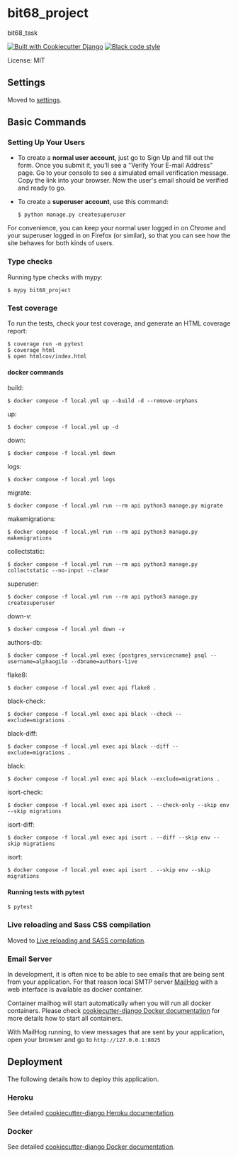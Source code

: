 # bit68_project

bit68_task

[![Built with Cookiecutter Django](https://img.shields.io/badge/built%20with-Cookiecutter%20Django-ff69b4.svg?logo=cookiecutter)](https://github.com/cookiecutter/cookiecutter-django/)
[![Black code style](https://img.shields.io/badge/code%20style-black-000000.svg)](https://github.com/ambv/black)

License: MIT

## Settings

Moved to [settings](http://cookiecutter-django.readthedocs.io/en/latest/settings.html).

## Basic Commands

### Setting Up Your Users

-   To create a **normal user account**, just go to Sign Up and fill out the form. Once you submit it, you'll see a "Verify Your E-mail Address" page. Go to your console to see a simulated email verification message. Copy the link into your browser. Now the user's email should be verified and ready to go.

-   To create a **superuser account**, use this command:

        $ python manage.py createsuperuser

For convenience, you can keep your normal user logged in on Chrome and your superuser logged in on Firefox (or similar), so that you can see how the site behaves for both kinds of users.

### Type checks

Running type checks with mypy:

    $ mypy bit68_project

### Test coverage

To run the tests, check your test coverage, and generate an HTML coverage report:

    $ coverage run -m pytest
    $ coverage html
    $ open htmlcov/index.html

#### docker commands
build:

	$ docker compose -f local.yml up --build -d --remove-orphans

up:

	$ docker compose -f local.yml up -d

down:

	$ docker compose -f local.yml down

logs:

	$ docker compose -f local.yml logs

migrate:

	$ docker compose -f local.yml run --rm api python3 manage.py migrate

makemigrations:

	$ docker compose -f local.yml run --rm api python3 manage.py makemigrations

collectstatic:

	$ docker compose -f local.yml run --rm api python3 manage.py collectstatic --no-input --clear

superuser:

	$ docker compose -f local.yml run --rm api python3 manage.py createsuperuser

down-v:

	$ docker compose -f local.yml down -v



authors-db:

	$ docker compose -f local.yml exec {postgres_servicecname} psql --username=alphaogilo --dbname=authors-live

flake8:

	$ docker compose -f local.yml exec api flake8 .

black-check:

	$ docker compose -f local.yml exec api black --check --exclude=migrations .

black-diff:

	$ docker compose -f local.yml exec api black --diff --exclude=migrations .

black:

	$ docker compose -f local.yml exec api black --exclude=migrations .

isort-check:

	$ docker compose -f local.yml exec api isort . --check-only --skip env --skip migrations

isort-diff:

	$ docker compose -f local.yml exec api isort . --diff --skip env --skip migrations

isort:

	$ docker compose -f local.yml exec api isort . --skip env --skip migrations	




#### Running tests with pytest

    $ pytest

### Live reloading and Sass CSS compilation

Moved to [Live reloading and SASS compilation](https://cookiecutter-django.readthedocs.io/en/latest/developing-locally.html#sass-compilation-live-reloading).

### Email Server

In development, it is often nice to be able to see emails that are being sent from your application. For that reason local SMTP server [MailHog](https://github.com/mailhog/MailHog) with a web interface is available as docker container.

Container mailhog will start automatically when you will run all docker containers.
Please check [cookiecutter-django Docker documentation](http://cookiecutter-django.readthedocs.io/en/latest/deployment-with-docker.html) for more details how to start all containers.

With MailHog running, to view messages that are sent by your application, open your browser and go to `http://127.0.0.1:8025`

## Deployment

The following details how to deploy this application.

### Heroku

See detailed [cookiecutter-django Heroku documentation](http://cookiecutter-django.readthedocs.io/en/latest/deployment-on-heroku.html).

### Docker

See detailed [cookiecutter-django Docker documentation](http://cookiecutter-django.readthedocs.io/en/latest/deployment-with-docker.html).
